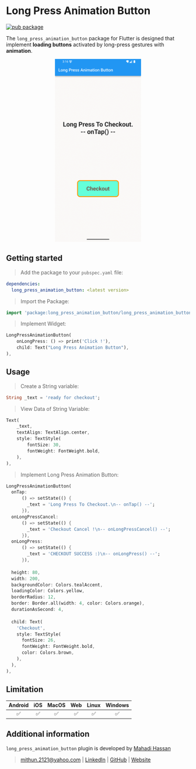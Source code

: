 # Long Press Animation Button

[![pub package](https://img.shields.io/pub/v/long_press_animation_button.svg)](https://pub.dev/packages/long_press_animation_button)

The `long_press_animation_button` package for Flutter is designed that implement **loading buttons** activated by long-press gestures with **animation**.

<p align="center">
  <img src="https://raw.githubusercontent.com/mithun1st/long-press-animation-button/master/example/screenshots/animation.gif" height="500" alt="example">
</p>



## Getting started

> Add the package to your `pubspec.yaml` file:
```yaml
dependencies:
  long_press_animation_button: <latest version>
```

> Import the Package:
```dart
import 'package:long_press_animation_button/long_press_animation_button.dart';
```

> Implement Widget:
```dart
LongPressAnimationButton(
    onLongPress: () => print('Click !'),
    child: Text("Long Press Animation Button"),
),
```


## Usage

> Create a String variable:
```dart
String _text = 'ready for checkout';
```
> View Data of String Variable:
```dart
Text(
    _text,
    textAlign: TextAlign.center,
    style: TextStyle(
        fontSize: 30,
        fontWeight: FontWeight.bold,
    ),
),
```

> Implement Long Press Animation Button:
```dart
LongPressAnimationButton(
  onTap:
      () => setState(() {
        _text = 'Long Press To Checkout.\n-- onTap() --';
      }),
  onLongPressCancel:
      () => setState(() {
        _text = 'Checkout Cancel !\n-- onLongPressCancel() --';
      }),
  onLongPress:
      () => setState(() {
        _text = 'CHECKOUT SUCCESS :)\n-- onLongPress() --';
      }),

  height: 80,
  width: 200,
  backgroundColor: Colors.tealAccent,
  loadingColor: Colors.yellow,
  borderRadius: 12,
  border: Border.all(width: 4, color: Colors.orange),
  durationAsSecond: 4,

  child: Text(
    'Checkout',
    style: TextStyle(
      fontSize: 26,
      fontWeight: FontWeight.bold,
      color: Colors.brown,
    ),
  ),
),
```


## Limitation

| Android | iOS | MacOS | Web | Linux | Windows |
| :-----: | :-: | :---: | :-: | :---: | :----: |
|   ✅    | ✅  |  ✅   |   ✅   |  ✅   |   ✅   |


## Additional information

`long_press_animation_button` plugin is developed by [Mahadi Hassan](https://www.linkedin.com/in/mithun1st/)
> mithun.2121@yahoo.com | [LinkedIn](https://www.linkedin.com/in/mithun1st/) | [GitHub](https://www.github.com/mithun1st/) | [Website](https://mithun1st.blogspot.com/)
